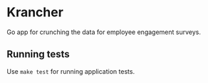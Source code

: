 # Krancher

Go app for crunching the data for employee engagement surveys.

## Running tests

Use `make test` for running application tests.
